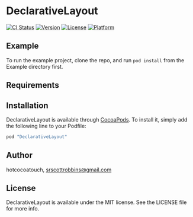 # DeclarativeLayout

[![CI Status](http://img.shields.io/travis/hotcocoatouch/DeclarativeLayout.svg?style=flat)](https://travis-ci.org/hotcocoatouch/DeclarativeLayout)
[![Version](https://img.shields.io/cocoapods/v/DeclarativeLayout.svg?style=flat)](http://cocoapods.org/pods/DeclarativeLayout)
[![License](https://img.shields.io/cocoapods/l/DeclarativeLayout.svg?style=flat)](http://cocoapods.org/pods/DeclarativeLayout)
[![Platform](https://img.shields.io/cocoapods/p/DeclarativeLayout.svg?style=flat)](http://cocoapods.org/pods/DeclarativeLayout)

## Example

To run the example project, clone the repo, and run `pod install` from the Example directory first.

## Requirements

## Installation

DeclarativeLayout is available through [CocoaPods](http://cocoapods.org). To install
it, simply add the following line to your Podfile:

```ruby
pod "DeclarativeLayout"
```

## Author

hotcocoatouch, srscottrobbins@gmail.com

## License

DeclarativeLayout is available under the MIT license. See the LICENSE file for more info.
